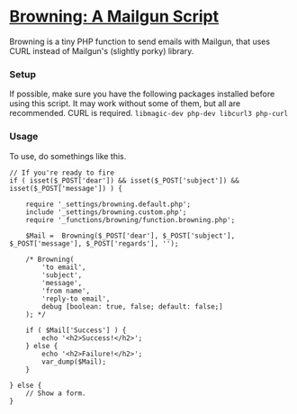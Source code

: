 [Browning: A Mailgun Script](https://github.com/eustasy/browning-a-mailgun-script)
=======================

Browning is a tiny PHP function to send emails with Mailgun, that uses CURL instead of Mailgun's (slightly porky) library.

### Setup
If possible, make sure you have the following packages installed before using this script. It may work without some of them, but all are recommended. CURL is required.
`libmagic-dev php-dev libcurl3 php-curl`

### Usage
To use, do somethings like this.
```
// If you're ready to fire
if ( isset($_POST['dear']) && isset($_POST['subject']) && isset($_POST['message']) ) {

	require '_settings/browning.default.php';
	include '_settings/browning.custom.php';
	require '_functions/browning/function.browning.php';

	$Mail =  Browning($_POST['dear'], $_POST['subject'], $_POST['message'], $_POST['regards'], '');

	/* Browning(
		'to email',
		'subject',
		'message',
		'from name',
		'reply-to email',
		debug [boolean: true, false; default: false;]
	); */

	if ( $Mail['Success'] ) {
		echo '<h2>Success!</h2>';
	} else {
		echo '<h2>Failure!</h2>';
		var_dump($Mail);
	}

} else {
	// Show a form.
}
```
